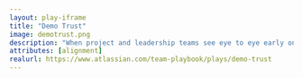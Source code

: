 ```yaml
---
layout: play-iframe
title: "Demo Trust"
image: demotrust.png
description: "When project and leadership teams see eye to eye early on, it helps everyone feel confident the work being done is valuable to the customer and fits into a broader strategy."
attributes: [alignment]
realurl: https://www.atlassian.com/team-playbook/plays/demo-trust
---
```

